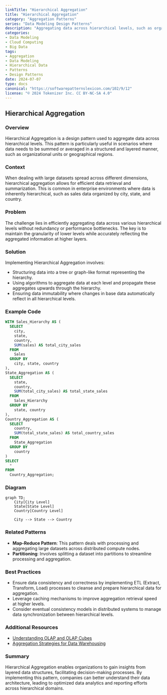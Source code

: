 ```yaml
---
linkTitle: "Hierarchical Aggregation"
title: "Hierarchical Aggregation"
category: "Aggregation Patterns"
series: "Data Modeling Design Patterns"
description: "Aggregating data across hierarchical levels, such as organizational units or geographical regions."
categories:
- Data Modeling
- Cloud Computing
- Big Data
tags:
- Aggregation
- Data Modeling
- Hierarchical Data
- Patterns
- Design Patterns
date: 2024-07-07
type: docs
canonical: "https://softwarepatternslexicon.com/102/9/12"
license: "© 2024 Tokenizer Inc. CC BY-NC-SA 4.0"
---
```


## Hierarchical Aggregation

### Overview

Hierarchical Aggregation is a design pattern used to aggregate data across hierarchical levels. This pattern is particularly useful in scenarios where data needs to be summed or averaged in a structured and layered manner, such as organizational units or geographical regions.

### Context

When dealing with large datasets spread across different dimensions, hierarchical aggregation allows for efficient data retrieval and summarization. This is common in enterprise environments where data is inherently hierarchical, such as sales data organized by city, state, and country.

### Problem

The challenge lies in efficiently aggregating data across various hierarchical levels without redundancy or performance bottlenecks. The key is to maintain the granularity of lower levels while accurately reflecting the aggregated information at higher layers.

### Solution

Implementing Hierarchical Aggregation involves:

- Structuring data into a tree or graph-like format representing the hierarchy.
- Using algorithms to aggregate data at each level and propagate these aggregates upwards through the hierarchy.
- Ensuring data immutability where changes in base data automatically reflect in all hierarchical levels.

### Example Code

```sql
WITH Sales_Hierarchy AS (
  SELECT 
    city, 
    state, 
    country, 
    SUM(sales) AS total_city_sales
  FROM 
    Sales
  GROUP BY 
    city, state, country
),
State_Aggregation AS (
  SELECT 
    state, 
    country, 
    SUM(total_city_sales) AS total_state_sales
  FROM 
    Sales_Hierarchy
  GROUP BY 
    state, country
),
Country_Aggregation AS (
  SELECT 
    country, 
    SUM(total_state_sales) AS total_country_sales
  FROM 
    State_Aggregation
  GROUP BY 
    country
)
SELECT 
  *
FROM 
  Country_Aggregation;
```

### Diagram

```mermaid
graph TD;
    City[City Level]
    State[State Level]
    Country[Country Level]
    
    City --> State --> Country
```

### Related Patterns

- **Map-Reduce Pattern**: This pattern deals with processing and aggregating large datasets across distributed compute nodes.
- **Partitioning**: Involves splitting a dataset into partitions to streamline processing and aggregation.

### Best Practices

- Ensure data consistency and correctness by implementing ETL (Extract, Transform, Load) processes to cleanse and prepare hierarchical data for aggregation.
- Leverage caching mechanisms to improve aggregation retrieval speed at higher levels.
- Consider eventual consistency models in distributed systems to manage data synchronization between hierarchical levels.

### Additional Resources

- [Understanding OLAP and OLAP Cubes](https://www.ibm.com/docs/en/informix-olap/11.5?topic=overview-understanding-online-analytical-processing-olap)
- [Aggregation Strategies for Data Warehousing](https://techjourney.net/data-warehousing-aggregation-methods/)

### Summary

Hierarchical Aggregation enables organizations to gain insights from layered data structures, facilitating decision-making processes. By implementing this pattern, companies can better understand their data architecture, leading to optimized data analytics and reporting efforts across hierarchical domains.
